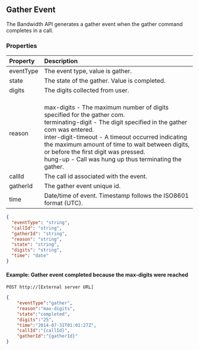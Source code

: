 ## Gather Event
The Bandwidth API generates a gather event when the gather command completes in a call.

### Properties
| Property  | Description                                                                                                                                                                                                                                                                                                                                                           |
|:----------|:----------------------------------------------------------------------------------------------------------------------------------------------------------------------------------------------------------------------------------------------------------------------------------------------------------------------------------------------------------------------|
| eventType | The event type, value is gather.                                                                                                                                                                                                                                                                                                                                      |
| state     | The state of the gather. Value is completed.                                                                                                                                                                                                                                                                                                                          |
| digits    | The digits collected from user.                                                                                                                                                                                                                                                                                                                                       |
| reason    | <br> max-digits - The maximum number of digits specified for the gather com.<br> terminating-digit - The digit specified in the gather com was entered.<br> inter-digit-timeout - A timeout occurred indicating the maximum amount of time to wait between digits, or before the first digit was pressed.<br> hung-up - Call was hung up thus terminating the gather. |
| callId    | The call id associated with the event.                                                                                                                                                                                                                                                                                                                                |
| gatherId  | The gather event unique id.                                                                                                                                                                                                                                                                                                                                           |
| time      | Date/time of event. Timestamp follows the ISO8601 format (UTC).                                                                                                                                                                                                                                                                                                       |

```json
{
  "eventType": "string",
  "callId": "string",
  "gatherId": "string",
  "reason": "string",
  "state": "string",
  "digits": "string",
  "time": "date"
}
```

#### Example: Gather event completed because the max-digits were reached

```
POST http://[External server URL]
```

```json
{
	"eventType":"gather",
	"reason":"max-digits",
	"state":"completed",
	"digits":"25",
	"time":"2014-07-31T01:01:27Z",
	"callId":"{callId}",
	"gatherId":"{gatherId}"
}
```
